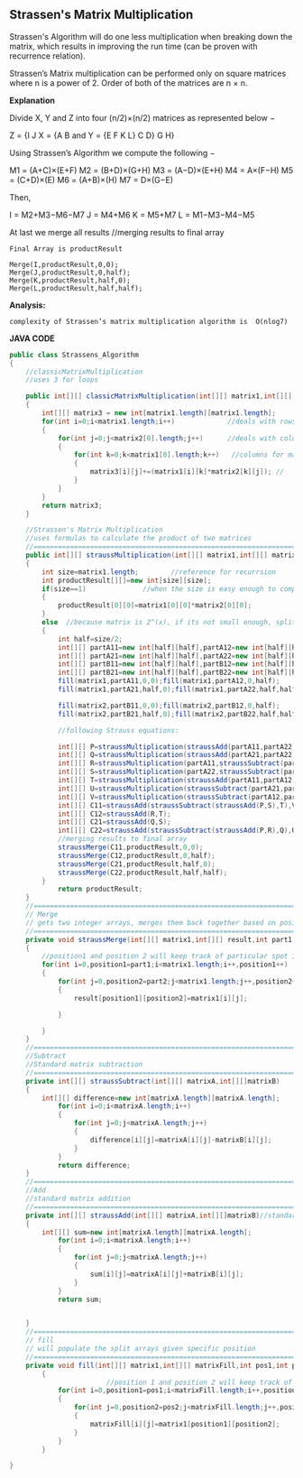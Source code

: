 ## Strassen's Matrix Multiplication
Strassen's Algorithm will do one less multiplication when breaking down the matrix, which results in improving the run time (can be proven with recurrence relation).

Strassen’s Matrix multiplication can be performed only on square matrices where n is a power of 2. Order of both of the matrices are n × n.

**Explanation**

Divide X, Y and Z into four (n/2)×(n/2) matrices as represented below −

Z = {I J    X = {A B    and  Y = {E F
     K L}        C D}            G H}

Using Strassen’s Algorithm we compute the following −

M1  =   (A+C)×(E+F)
M2  =   (B+D)×(G+H)
M3  =   (A−D)×(E+H)
M4  =   A×(F−H)
M5  =   (C+D)×(E)
M6  =   (A+B)×(H)
M7  =   D×(G−E)

Then,

I   =   M2+M3−M6−M7
J   =   M4+M6
K   =   M5+M7
L   =   M1−M3−M4−M5

At last
 we merge all results
 //merging results to final array

    Final Array is productResult

	Merge(I,productResult,0,0);
    Merge(J,productResult,0,half);
	Merge(K,productResult,half,0);
    Merge(L,productResult,half,half);


**Analysis:**

    complexity of Strassen’s matrix multiplication algorithm is  O(nlog7)
    

**JAVA CODE**
```java
public class Strassens_Algorithm
{
	//classicMatrixMultiplication
	//uses 3 for loops

	public int[][] classicMatrixMultiplication(int[][] matrix1,int[][] matrix2)
	{
		int[][] matrix3 = new int[matrix1.length][matrix1.length];
		for(int i=0;i<matrix1.length;i++)             //deals with rows for matrix3 and 1
		{
			for(int j=0;j<matrix2[0].length;j++)      //deals with columns for matrix 3 and 2
			{
				for(int k=0;k<matrix1[0].length;k++)   //columns for matrix 1, rows for matrix 2
				{
					matrix3[i][j]+=(matrix1[i][k]*matrix2[k][j]); //
				}
			}
		}
		return matrix3;
	}

	//Strassen's Matrix Multiplication
	//uses formulas to calculate the product of two matrices
	//===============================================================================================================================
	public int[][] straussMultiplication(int[][] matrix1,int[][] matrix2)
	{
		int size=matrix1.length;        //reference for recurrsion
		int productResult[][]=new int[size][size];
		if(size==1)              //when the size is easy enough to compute "base case"
		{
			productResult[0][0]=matrix1[0][0]*matrix2[0][0];
		}
		else  //because matrix is 2^(x), if its not small enough, split into 4 parts for each matrix
		{
			int half=size/2;
			int[][] partA11=new int[half][half],partA12=new int[half][half];
			int[][] partA21=new int[half][half],partA22=new int[half][half];//first matrix split into 4 parts
			int[][] partB11=new int[half][half],partB12=new int[half][half];
			int[][] partB21=new int[half][half],partB22=new int[half][half];//second matrix split into 4 parts
			fill(matrix1,partA11,0,0);fill(matrix1,partA12,0,half);
			fill(matrix1,partA21,half,0);fill(matrix1,partA22,half,half);//filling quardrants for matrix1

			fill(matrix2,partB11,0,0);fill(matrix2,partB12,0,half);
			fill(matrix2,partB21,half,0);fill(matrix2,partB22,half,half); //filling quadrants for matrix2

			//following Strauss equations:

			int[][] P=straussMultiplication(straussAdd(partA11,partA22),straussAdd(partB11,partB22));
			int[][] Q=straussMultiplication(straussAdd(partA21,partA22),partB11);
			int[][] R=straussMultiplication(partA11,straussSubtract(partB12,partB22));
			int[][] S=straussMultiplication(partA22,straussSubtract(partB21,partB11));
			int[][] T=straussMultiplication(straussAdd(partA11,partA12),partB22);
			int[][] U=straussMultiplication(straussSubtract(partA21,partA11),straussAdd(partB11,partB12));
			int[][] V=straussMultiplication(straussSubtract(partA12,partA22),straussAdd(partB21,partB22));
			int[][] C11=straussAdd(straussSubtract(straussAdd(P,S),T),V);
			int[][] C12=straussAdd(R,T);
			int[][] C21=straussAdd(Q,S);
			int[][] C22=straussAdd(straussSubtract(straussAdd(P,R),Q),U);
			//merging results to final array
			straussMerge(C11,productResult,0,0);
            straussMerge(C12,productResult,0,half);
			straussMerge(C21,productResult,half,0);
            straussMerge(C22,productResult,half,half);
		}
			return productResult;
	}
	//===============================================================================================================================
	// Merge
	// gets two integer arrays, merges them back together based on position
	//===============================================================================================================================
	private void straussMerge(int[][] matrix1,int[][] result,int part1,int part2)
	{
		//position1 and position 2 will keep track of particular spot in split array
		for(int i=0,position1=part1;i<matrix1.length;i++,position1++)
		{
			for(int j=0,position2=part2;j<matrix1.length;j++,position2++)
			{
				result[position1][position2]=matrix1[i][j];

			}

		}
	}
	//===============================================================================================================================
	//Subtract
	//Standard matrix subtraction
	//===============================================================================================================================
	private int[][] straussSubtract(int[][] matrixA,int[][]matrixB)
	{
		int[][] difference=new int[matrixA.length][matrixA.length];
			for(int i=0;i<matrixA.length;i++)
			{
				for(int j=0;j<matrixA.length;j++)
				{
					difference[i][j]=matrixA[i][j]-matrixB[i][j];
				}
			}
			return difference;
	}
	//===============================================================================================================================
	//Add
	//standard matrix addition
	//===============================================================================================================================
	private int[][] straussAdd(int[][] matrixA,int[][]matrixB)//standard matrix adding
	{
		int[][] sum=new int[matrixA.length][matrixA.length];
			for(int i=0;i<matrixA.length;i++)
			{
				for(int j=0;j<matrixA.length;j++)
				{
					sum[i][j]=matrixA[i][j]+matrixB[i][j];
				}
			}
			return sum;


	}
	//===============================================================================================================================
	// fill
	// will populate the split arrays given specific position
	//===============================================================================================================================
	private void fill(int[][] matrix1,int[][] matrixFill,int pos1,int pos2)
		{
						//position 1 and position 2 will keep track of particular spot of split array
			for(int i=0,position1=pos1;i<matrixFill.length;i++,position1++)
			{
				for(int j=0,position2=pos2;j<matrixFill.length;j++,position2++)
				{
					matrixFill[i][j]=matrix1[position1][position2];
				}
			}
		}

}
```
